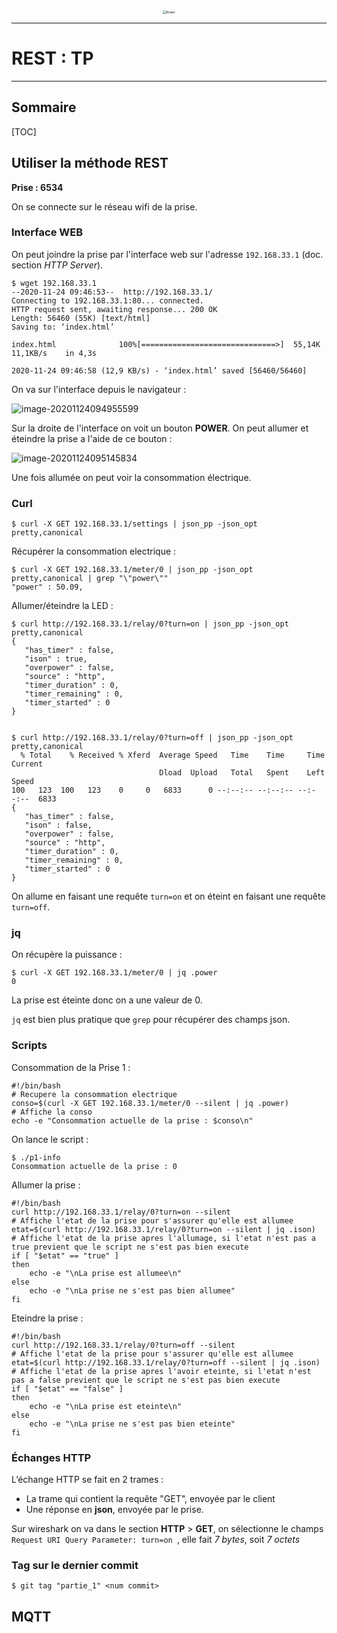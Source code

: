 <div style="text-align:center"><img src="./fleur.png" alt="flower" style="zoom:35%;" /></div>



---

# REST : TP

---

## Sommaire

[TOC]





## Utiliser la méthode REST

**Prise : 6534**

On se connecte sur le réseau wifi de la prise.



### Interface WEB

On peut joindre la prise par l'interface web sur l'adresse `192.168.33.1` (doc. section *HTTP Server*).

``` shell
$ wget 192.168.33.1
--2020-11-24 09:46:53--  http://192.168.33.1/
Connecting to 192.168.33.1:80... connected.
HTTP request sent, awaiting response... 200 OK
Length: 56460 (55K) [text/html]
Saving to: ‘index.html’

index.html              100%[==============================>]  55,14K  11,1KB/s    in 4,3s    

2020-11-24 09:46:58 (12,9 KB/s) - ‘index.html’ saved [56460/56460]
```

On va sur l'interface depuis le navigateur :

![image-20201124094955599](/home/wyq/.config/Typora/typora-user-images/image-20201124094955599.png)

Sur la droite de l'interface on voit un bouton **POWER**. On peut allumer et éteindre la prise a l'aide de ce bouton :

![image-20201124095145834](/home/wyq/.config/Typora/typora-user-images/image-20201124095145834.png)

Une fois allumée on peut voir la consommation électrique.





### Curl

``` shell
$ curl -X GET 192.168.33.1/settings | json_pp -json_opt pretty,canonical
```

Récupérer la consommation electrique :

 ``` shell
$ curl -X GET 192.168.33.1/meter/0 | json_pp -json_opt pretty,canonical | grep "\"power\""
"power" : 50.09,
 ```

Allumer/éteindre la LED :

``` shell
$ curl http://192.168.33.1/relay/0?turn=on | json_pp -json_opt pretty,canonical
{
   "has_timer" : false,
   "ison" : true,
   "overpower" : false,
   "source" : "http",
   "timer_duration" : 0,
   "timer_remaining" : 0,
   "timer_started" : 0
}


$ curl http://192.168.33.1/relay/0?turn=off | json_pp -json_opt pretty,canonical
  % Total    % Received % Xferd  Average Speed   Time    Time     Time  Current
                                 Dload  Upload   Total   Spent    Left  Speed
100   123  100   123    0     0   6833      0 --:--:-- --:--:-- --:--:--  6833
{
   "has_timer" : false,
   "ison" : false,
   "overpower" : false,
   "source" : "http",
   "timer_duration" : 0,
   "timer_remaining" : 0,
   "timer_started" : 0
}
```

On allume en faisant une requête `turn=on` et on éteint en faisant une requête `turn=off`.



### jq

On récupère la puissance :

``` shell
$ curl -X GET 192.168.33.1/meter/0 | jq .power
0
```

La prise est éteinte donc on a une valeur de 0.

`jq` est bien plus pratique que `grep` pour récupérer des champs json.



### Scripts

Consommation de la Prise 1 :

``` shell
#!/bin/bash
# Recupere la consommation electrique
conso=$(curl -X GET 192.168.33.1/meter/0 --silent | jq .power)
# Affiche la conso
echo -e "Consommation actuelle de la prise : $conso\n"
```

On lance le script :

``` shell
$ ./p1-info 
Consommation actuelle de la prise : 0
```



Allumer la prise :

``` shell
#!/bin/bash
curl http://192.168.33.1/relay/0?turn=on --silent
# Affiche l'etat de la prise pour s'assurer qu'elle est allumee
etat=$(curl http://192.168.33.1/relay/0?turn=on --silent | jq .ison)
# Affiche l'etat de la prise apres l'allumage, si l'etat n'est pas a true previent que le script ne s'est pas bien execute
if [ "$etat" == "true" ]
then
	echo -e "\nLa prise est allumee\n"
else
	echo -e "\nLa prise ne s'est pas bien allumee"
fi
```

Eteindre la prise :

```shell
#!/bin/bash
curl http://192.168.33.1/relay/0?turn=off --silent
# Affiche l'etat de la prise pour s'assurer qu'elle est allumee
etat=$(curl http://192.168.33.1/relay/0?turn=off --silent | jq .ison)
# Affiche l'etat de la prise apres l'avoir eteinte, si l'etat n'est pas a false previent que le script ne s'est pas bien execute
if [ "$etat" == "false" ]
then
	echo -e "\nLa prise est eteinte\n"
else
	echo -e "\nLa prise ne s'est pas bien eteinte"
fi
```



### Échanges HTTP 

L’échange HTTP se fait en 2 trames :

- La trame qui contient la requête "GET", envoyée par le client
- Une réponse en **json**, envoyée par le prise.

Sur wireshark on va dans le section **HTTP** > **GET**, on sélectionne le champs `Request URI Query Parameter: turn=on `, elle fait *7 bytes*, soit *7 octets*



### Tag sur le dernier commit

``` shell
$ git tag "partie_1" <num commit>
```







## MQTT